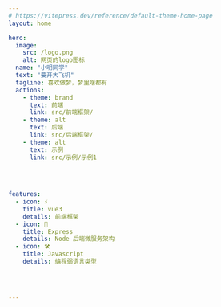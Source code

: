 ```yaml
---
# https://vitepress.dev/reference/default-theme-home-page
layout: home

hero:
  image:
    src: /logo.png
    alt: 网页的logo图标
  name: "小明同学"
  text: "要开大飞机"
  tagline: 喜欢做梦，梦里啥都有
  actions: 
    - theme: brand
      text: 前端
      link: src/前端框架/
    - theme: alt
      text: 后端
      link: src/后端框架/
    - theme: alt
      text: 示例
      link: src/示例/示例1
    
    
    

features:
  - icon: ⚡️
    title: vue3
    details: 前端框架
  - icon: 🖖
    title: Express
    details: Node 后端微服务架构
  - icon: 🛠️
    title: Javascript
    details: 编程弱语言类型
    



---
```


